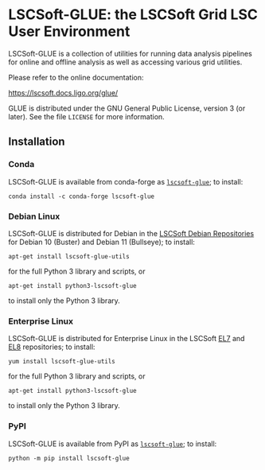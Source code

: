 # LSCSoft-GLUE: the LSCSoft Grid LSC User Environment

LSCSoft-GLUE is a collection of utilities for running data analysis pipelines
for online and offline analysis as well as accessing various grid utilities.

Please refer to the online documentation:

https://lscsoft.docs.ligo.org/glue/

GLUE is distributed under the GNU General Public License, version 3 (or later).
See the file `LICENSE` for more information.

## Installation

### Conda

LSCSoft-GLUE is available from conda-forge as
[`lscsoft-glue`](https://anaconda.org/conda-forge/lscsoft-glue/);
to install:

```shell
conda install -c conda-forge lscsoft-glue
```

### Debian Linux

LSCSoft-GLUE is distributed for Debian in the
[LSCSoft Debian Repositories](https://computing.docs.ligo.org/guide/software/installation/#lscdebian)
for Debian 10 (Buster) and Debian 11 (Bullseye); to install:

```shell
apt-get install lscsoft-glue-utils
```

for the full Python 3 library and scripts, or

```shell
apt-get install python3-lscsoft-glue
```

to install only the Python 3 library.

### Enterprise Linux

LSCSoft-GLUE is distributed for Enterprise Linux in the LSCSoft
[EL7](https://computing.docs.ligo.org/guide/software/installation/#sl7) and
[EL8](https://computing.docs.ligo.org/guide/software/installation/#el8)
repositories; to install:

```shell
yum install lscsoft-glue-utils
```

for the full Python 3 library and scripts, or

```shell
apt-get install python3-lscsoft-glue
```

to install only the Python 3 library.

### PyPI

LSCSoft-GLUE is available from PyPI as
[`lscsoft-glue`](https://pypi.org/project/lscsoft-glue);
to install:

```shell
python -m pip install lscsoft-glue
```
